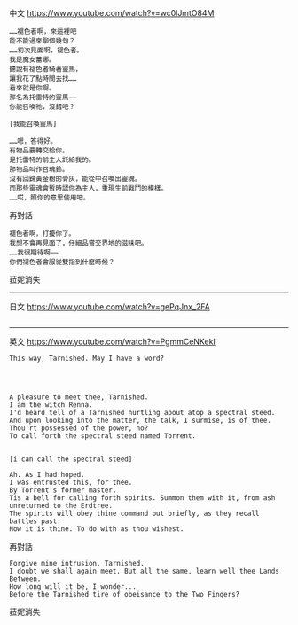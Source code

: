 中文
https://www.youtube.com/watch?v=wc0lJmtO84M
```
……褪色者啊，來這裡吧
能不能過來聊個幾句？
……初次見面啊，褪色者。
我是魔女蕾娜。
聽說有褪色者騎著靈馬，
讓我花了點時間去找……
看來就是你啊。
那名為托雷特的靈馬——
你能召喚牠，沒錯吧？

[我能召喚靈馬]

……嗯，答得好。
有物品要轉交給你。
是托雷特的前主人託給我的。
那物品叫作召魂鈴。
沒有回歸黃金樹的骨灰，能從中召喚出靈魂。
而那些靈魂會暫時認你為主人，重現生前戰鬥的模樣。
……哎，照你的意思使用吧。

```
再對話
```
褪色者啊，打擾你了。
我想不會再見面了，仔細品嘗交界地的滋味吧。
……我很期待啊——
你們褪色者會服從雙指到什麼時候？
```
菈妮消失

---
日文
https://www.youtube.com/watch?v=gePqJnx_2FA
```
```

---
英文
https://www.youtube.com/watch?v=PgmmCeNKekI
```
This way, Tarnished. May I have a word?




A pleasure to meet thee, Tarnished. 
I am the witch Renna.
I'd heard tell of a Tarnished hurtling about atop a spectral steed.
And upon looking into the matter, the talk, I surmise, is of thee.
Thou'rt possessed of the power, no?
To call forth the spectral steed named Torrent.


[i can call the spectral steed]

Ah. As I had hoped. 
I was entrusted this, for thee. 
By Torrent's former master.
Tis a bell for calling forth spirits. Summon them with it, from ash unreturned to the Erdtree.
The spirits will obey thine command but briefly, as they recall battles past.
Now it is thine. To do with as thou wishest.

```
再對話
```
Forgive mine intrusion, Tarnished. 
I doubt we shall again meet. But all the same, learn well thee Lands Between.
How long will it be, I wonder...
Before the Tarnished tire of obeisance to the Two Fingers?

```
菈妮消失
